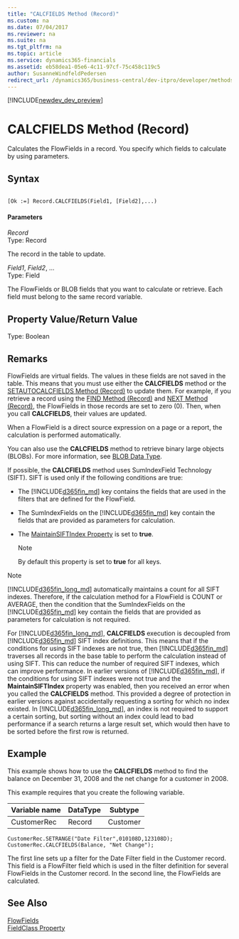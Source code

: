 ```yaml
---
title: "CALCFIELDS Method (Record)"
ms.custom: na
ms.date: 07/04/2017
ms.reviewer: na
ms.suite: na
ms.tgt_pltfrm: na
ms.topic: article
ms.service: dynamics365-financials
ms.assetid: eb58dea1-05e6-4c11-97cf-75c458c119c5
author: SusanneWindfeldPedersen
redirect_url: /dynamics365/business-central/dev-itpro/developer/methods/devenv-al-method-reference
---
```


[!INCLUDE[newdev_dev_preview](../includes/newdev_dev_preview.md)]

# CALCFIELDS Method (Record)
Calculates the FlowFields in a record. You specify which fields to calculate by using parameters.  

## Syntax  

```  

[Ok :=] Record.CALCFIELDS(Field1, [Field2],...)  
```  

#### Parameters  
 *Record*  
 Type: Record  

 The record in the table to update.  

 *Field1*, *Field2*, …  
 Type: Field  

 The FlowFields or BLOB fields that you want to calculate or retrieve. Each field must belong to the same record variable.  

## Property Value/Return Value  
 Type: Boolean  

## Remarks  
 FlowFields are virtual fields. The values in these fields are not saved in the table. This means that you must use either the **CALCFIELDS** method or the [SETAUTOCALCFIELDS Method \(Record\)](devenv-SETAUTOCALCFIELDS-Method-Record.md) to update them. For example, if you retrieve a record using the [FIND Method \(Record\)](devenv-FIND-Method-Record.md) and [NEXT Method \(Record\)](devenv-NEXT-Method-Record.md), the FlowFields in those records are set to zero \(0\). Then, when you call **CALCFIELDS**, their values are updated.  

 When a FlowField is a direct source expression on a page or a report, the calculation is performed automatically.  

 You can also use the **CALCFIELDS** method to retrieve binary large objects \(BLOBs\). For more information, see [BLOB Data Type](../datatypes/devenv-BLOB-Data-Type.md).  

 If possible, the **CALCFIELDS** method uses SumIndexField Technology \(SIFT\). SIFT is used only if the following conditions are true:  

-   The [!INCLUDE[d365fin_md](../includes/d365fin_md.md)] key contains the fields that are used in the filters that are defined for the FlowField.  

-   The SumIndexFields on the [!INCLUDE[d365fin_md](../includes/d365fin_md.md)] key contain the fields that are provided as parameters for calculation.  

-   The [MaintainSIFTIndex Property](../properties/devenv-MaintainSIFT-Index-Property.md) is set to **true**.  

    > [!NOTE]  
    >  By default this property is set to **true** for all keys.  

> [!NOTE]  
>  [!INCLUDE[d365fin_long_md](../includes/d365fin_long_md.md)] automatically maintains a count for all SIFT indexes. Therefore, if the calculation method for a FlowField is COUNT or AVERAGE, then the condition that the SumIndexFields on the [!INCLUDE[d365fin_md](../includes/d365fin_md.md)] key contain the fields that are provided as parameters for calculation is not required.  

 For [!INCLUDE[d365fin_long_md](../includes/d365fin_long_md.md)], **CALCFIELDS** execution is decoupled from [!INCLUDE[d365fin_md](../includes/d365fin_md.md)] SIFT index definitions. This means that if the conditions for using SIFT indexes are not true, then [!INCLUDE[d365fin_md](../includes/d365fin_md.md)] traverses all records in the base table to perform the calculation instead of using SIFT. This can reduce the number of required SIFT indexes, which can improve performance. In earlier versions of [!INCLUDE[d365fin_md](../includes/d365fin_md.md)], if the conditions for using SIFT indexes were not true and the **MaintainSIFTIndex** property was enabled, then you received an error when you called the **CALCFIELDS** method. This provided a degree of protection in earlier versions against accidentally requesting a sorting for which no index existed. In [!INCLUDE[d365fin_long_md](../includes/d365fin_long_md.md)], an index is not required to support a certain sorting, but sorting without an index could lead to bad performance if a search returns a large result set, which would then have to be sorted before the first row is returned.  

## Example  
 This example shows how to use the **CALCFIELDS** method to find the balance on December 31, 2008 and the net change for a customer in 2008.  

 This example requires that you create the following variable.  

|Variable name|DataType|Subtype|  
|-------------------|--------------|-------------|  
|CustomerRec|Record|Customer|  

```  
CustomerRec.SETRANGE("Date Filter",010108D,123108D);  
CustomerRec.CALCFIELDS(Balance, "Net Change");  
```  

 The first line sets up a filter for the Date Filter field in the Customer record. This field is a FlowFilter field which is used in the filter definition for several FlowFields in the Customer record. In the second line, the FlowFields are calculated.  

## See Also  
 [FlowFields](../devenv-flowfields.md)     
 [FieldClass Property](../properties/devenv-FieldClass-Property.md)
